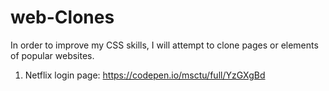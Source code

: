 # web-Clones
In order to improve my CSS skills, I will attempt to clone pages or elements of popular websites.


1. Netflix login page:
https://codepen.io/msctu/full/YzGXgBd


